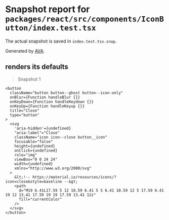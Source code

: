 # Snapshot report for `packages/react/src/components/IconButton/index.test.tsx`

The actual snapshot is saved in `index.test.tsx.snap`.

Generated by [AVA](https://avajs.dev).

## renders its defaults

> Snapshot 1

    <button
      className="button button--ghost button--icon-only"
      onBlur={Function handleBlur {}}
      onKeyDown={Function handleKeydown {}}
      onKeyUp={Function handleKeyup {}}
      title="Close"
      type="button"
    >
      <svg
        'aria-hidden'={undefined}
        "aria-label"="Close"
        className="icon icon--close button__icon"
        focusable="false"
        height={undefined}
        onClick={undefined}
        role="img"
        viewBox="0 0 24 24"
        width={undefined}
        xmlns="http://www.w3.org/2000/svg"
      >
        &lt;!-- https://material.io/resources/icons/?icon=close&style=baseline --&gt;
        <path
          d="M19 6.41L17.59 5 12 10.59 6.41 5 5 6.41 10.59 12 5 17.59 6.41 19 12 13.41 17.59 19 19 17.59 13.41 12z"
          fill="currentColor"
        />
      </svg>
    </button>
